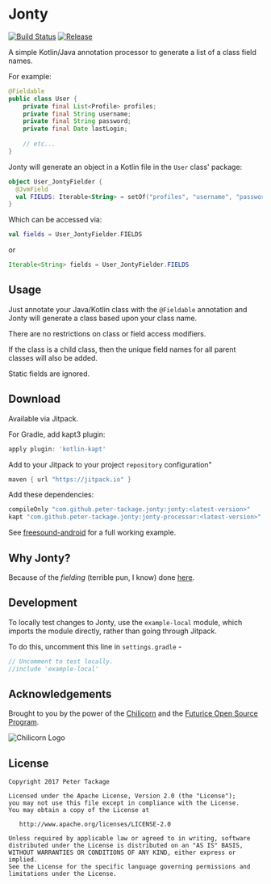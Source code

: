 # Jonty

[![Build Status](https://travis-ci.org/peter-tackage/jonty.svg?branch=master)](https://travis-ci.org/peter-tackage/jonty) [![Release](https://jitpack.io/v/peter-tackage/jonty.svg)](https://jitpack.io/#peter-tackage/jonty)


A simple Kotlin/Java annotation processor to generate a list of a class field names.

For example:

```java
@Fieldable
public class User {
    private final List<Profile> profiles;
    private final String username;
    private final String password;
    private final Date lastLogin;
    
    // etc...
}
```

Jonty will generate an object in a Kotlin file in the `User` class' package:
 
```kotlin
object User_JontyFielder {
  @JvmField
  val FIELDS: Iterable<String> = setOf("profiles", "username", "password", "lastLogin")
}
``` 
 
Which can be accessed via:

```kotlin
val fields = User_JontyFielder.FIELDS

```

or

```java
Iterable<String> fields = User_JontyFielder.FIELDS
```

## Usage

Just annotate your Java/Kotlin class with the `@Fieldable` annotation and Jonty will generate a class based upon your class name.

There are no restrictions on class or field access modifiers.

If the class is a child class, then the unique field names for all parent classes will also be added.

Static fields are ignored.

## Download

Available via Jitpack.

For Gradle, add kapt3 plugin:
```groovy
apply plugin: 'kotlin-kapt'
```

Add to your Jitpack to your project `repository` configuration"

```groovy
maven { url "https://jitpack.io" }
```

Add these dependencies:
```groovy
compileOnly "com.github.peter-tackage.jonty:jonty:<latest-version>"
kapt "com.github.peter-tackage.jonty:jonty-processor:<latest-version>"
```

See [freesound-android](https://github.com/futurice/freesound-android) for a full working example.

## Why Jonty?

Because of the *fielding* (terrible pun, I know) done [here](https://www.youtube.com/watch?v=e4Um90BzDjM).

## Development

To locally test changes to Jonty, use the `example-local` module, which imports the module directly,
rather than going through Jitpack.

To do this, uncomment this line in `settings.gradle` -
```groovy
// Uncomment to test locally.
//include 'example-local'
``` 
## Acknowledgements

Brought to you by the power of the [Chilicorn](http://spiceprogram.org/chilicorn-history/) and the [Futurice Open Source Program](http://spiceprogram.org/).

![Chilicorn Logo](https://raw.githubusercontent.com/futurice/spiceprogram/gh-pages/assets/img/logo/chilicorn_no_text-256.png)
## License

    Copyright 2017 Peter Tackage

    Licensed under the Apache License, Version 2.0 (the "License");
    you may not use this file except in compliance with the License.
    You may obtain a copy of the License at

       http://www.apache.org/licenses/LICENSE-2.0

    Unless required by applicable law or agreed to in writing, software
    distributed under the License is distributed on an "AS IS" BASIS,
    WITHOUT WARRANTIES OR CONDITIONS OF ANY KIND, either express or implied.
    See the License for the specific language governing permissions and
    limitations under the License.


